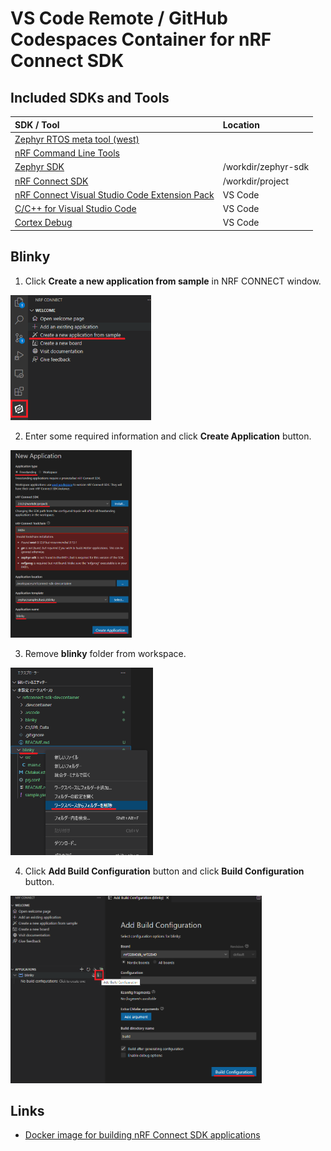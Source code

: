 # VS Code Remote / GitHub Codespaces Container for nRF Connect SDK

## Included SDKs and Tools

| SDK / Tool | Location |
| :--- | :--- |
| [Zephyr RTOS meta tool (west)](https://pypi.org/project/west/) |
| [nRF Command Line Tools](https://www.nordicsemi.com/Products/Development-tools/nrf-command-line-tools/) |
| [Zephyr SDK](https://github.com/zephyrproject-rtos/sdk-ng) | /workdir/zephyr-sdk |
| [nRF Connect SDK](https://github.com/nrfconnect/sdk-nrf) | /workdir/project |
| [nRF Connect Visual Studio Code Extension Pack](https://marketplace.visualstudio.com/items?itemName=nordic-semiconductor.nrf-connect-extension-pack) | VS Code |
| [C/C++ for Visual Studio Code](https://marketplace.visualstudio.com/items?itemName=ms-vscode.cpptools) | VS Code |
| [Cortex Debug](https://marketplace.visualstudio.com/items?itemName=marus25.cortex-debug) | VS Code |

## Blinky

1. Click **Create a new application from sample** in NRF CONNECT window.  
<img src="media/1.png" height="200">

2. Enter some required information and click **Create Application** button.  
<img src="media/2.png" height="300">

3. Remove **blinky** folder from workspace.  
<img src="media/3.png" height="300">

4. Click **Add Build Configuration** button and click **Build Configuration** button.  
<img src="media/4.png" height="300">

## Links

* [Docker image for building nRF Connect SDK applications](https://github.com/NordicPlayground/nrf-docker)
